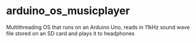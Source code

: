 arduino_os_musicplayer
======================

Multithreading OS that runs on an Arduino Uno, reads in 11kHz sound wave file stored on an SD card and plays it to headphones
